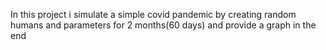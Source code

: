 In this project i simulate a simple covid pandemic by creating random humans and parameters for 2 months(60 days) and provide a graph in the end
